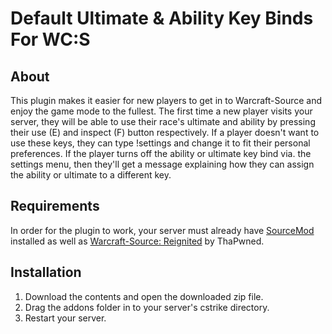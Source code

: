 # Default Ultimate & Ability Key Binds For WC:S

## About
This plugin makes it easier for new players to get in to Warcraft-Source and enjoy the game mode to the fullest.
The first time a new player visits your server, they will be able to use their race's ultimate and ability by pressing their use (E) and inspect (F) button respectively.
If a player doesn't want to use these keys, they can type !settings and change it to fit their personal preferences. 
If the player turns off the ability or ultimate key bind via. the settings menu, then they'll get a message explaining how they can assign the ability or ultimate to a different key.


## Requirements
In order for the plugin to work, your server must already have [SourceMod](https://www.sourcemod.net/downloads.php?branch=stable) installed as well as [Warcraft-Source: Reignited](https://github.com/ThaPwned/WCS) by ThaPwned.


## Installation
1) Download the contents and open the downloaded zip file.
2) Drag the addons folder in to your server's cstrike directory.
3) Restart your server.
